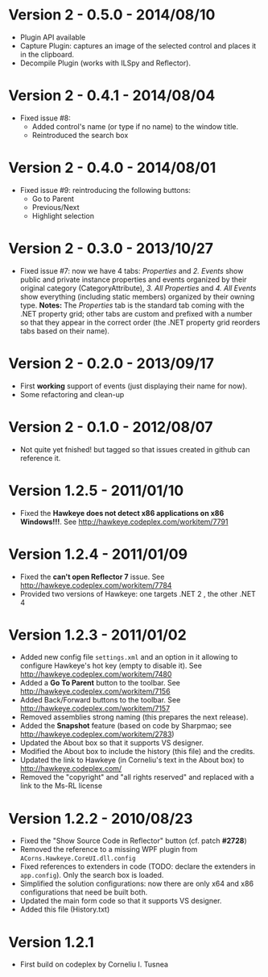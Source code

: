 Version 2 - 0.5.0 - 2014/08/10
==============================
* Plugin API available
* Capture Plugin: captures an image of the selected control and places it in the clipboard.
* Decompile Plugin (works with ILSpy and Reflector).

Version 2 - 0.4.1 - 2014/08/04
==============================
* Fixed issue #8: 
  * Added control's name (or type if no name) to the window title.
  * Reintroduced the search box

Version 2 - 0.4.0 - 2014/08/01
==========================
* Fixed issue #9: reintroducing the following buttons:
  * Go to Parent
  * Previous/Next
  * Highlight selection

Version 2 - 0.3.0 - 2013/10/27
==========================
* Fixed issue #7: now we have 4 tabs: 
  _Properties_ and _2. Events_ show public and private instance properties and events organized by their
  original category (CategoryAttribute), _3. All Properties_ and _4. All Events_ show everything (including 
  static members) organized by their owning type.
  **Notes:** The _Properties_ tab is the standard tab coming with the .NET property grid; other tabs are custom
  and prefixed with a number so that they appear in the correct order (the .NET property grid reorders tabs based 
  on their name).

Version 2 - 0.2.0 - 2013/09/17
==========================
* First **working** support of events (just displaying their name for now).
* Some refactoring and clean-up

Version 2 - 0.1.0 - 2012/08/07
==========================
* Not quite yet fnished! but tagged so that issues created in github can reference it.

Version 1.2.5 - 2011/01/10
==========================
* Fixed the **Hawkeye does not detect x86 applications on x86 Windows!!!**. See <http://hawkeye.codeplex.com/workitem/7791>

Version 1.2.4 - 2011/01/09
==========================
* Fixed the **can't open Reflector 7** issue. See <http://hawkeye.codeplex.com/workitem/7784>
* Provided two versions of Hawkeye: one targets .NET 2 , the other .NET 4

Version 1.2.3 - 2011/01/02
==========================
* Added new config file `settings.xml` and an option in it allowing to configure Hawkeye's hot key (empty to disable it). See <http://hawkeye.codeplex.com/workitem/7480>
* Added a **Go To Parent** button to the toolbar. See <http://hawkeye.codeplex.com/workitem/7156>
* Added Back/Forward buttons to the toolbar. See <http://hawkeye.codeplex.com/workitem/7157>
* Removed assemblies strong naming (this prepares the next release).
* Added the **Snapshot** feature (based on code by Sharpmao; see <http://hawkeye.codeplex.com/workitem/2783>)
* Updated the About box so that it supports VS designer.
* Modified the About box to include the history (this file) and the credits.
* Updated the link to Hawkeye (in Corneliu's text in the About box) to <http://hawkeye.codeplex.com/>
* Removed the "copyright" and "all rights reserved" and replaced with a link to the Ms-RL license

Version 1.2.2 - 2010/08/23
==========================
* Fixed the "Show Source Code in Reflector" button (cf. patch **#2728**)
* Removed the reference to a missing WPF plugin from `ACorns.Hawkeye.CoreUI.dll.config`
* Fixed references to extenders in code (TODO: declare the extenders in `app.config`). Only the search box is loaded.
* Simplified the solution configurations: now there are only x64 and x86 configurations that need be built both.
* Updated the main form code so that it supports VS designer.
* Added this file (History.txt)

Version 1.2.1
=============
* First build on codeplex by Corneliu I. Tusnea